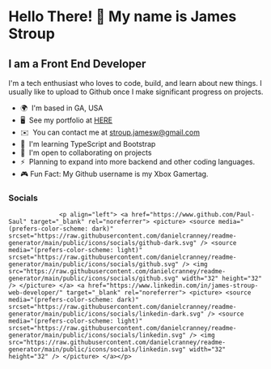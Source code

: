 Hello There! 👋 My name is James Stroup
====================================================================================================================================

I am a Front End Developer
--------------------------

I'm a tech enthusiast who loves to code, build, and learn about new things. I usually like to upload to Github once I make significant progress on projects.

*   🌍  I'm based in GA, USA
*   🖥️  See my portfolio at [HERE](http://https://james-stroup-developer.vercel.app/)
*   ✉️  You can contact me at [stroup.jamesw@gmail.com](mailto:stroup.jamesw@gmail.com)
*   🧠  I'm learning TypeScript and Bootstrap
*   🤝  I'm open to collaborating on projects
*   ⚡  Planning to expand into more backend and other coding languages.
*   🎮  Fun Fact: My Github username is my Xbox Gamertag.

### Socials
                  
                  <p align="left"> <a href="https://www.github.com/Paul-Saul" target="_blank" rel="noreferrer"> <picture> <source media="(prefers-color-scheme: dark)" srcset="https://raw.githubusercontent.com/danielcranney/readme-generator/main/public/icons/socials/github-dark.svg" /> <source media="(prefers-color-scheme: light)" srcset="https://raw.githubusercontent.com/danielcranney/readme-generator/main/public/icons/socials/github.svg" /> <img src="https://raw.githubusercontent.com/danielcranney/readme-generator/main/public/icons/socials/github.svg" width="32" height="32" /> </picture> </a> <a href="https://www.linkedin.com/in/james-stroup-web-developer/" target="_blank" rel="noreferrer"> <picture> <source media="(prefers-color-scheme: dark)" srcset="https://raw.githubusercontent.com/danielcranney/readme-generator/main/public/icons/socials/linkedin-dark.svg" /> <source media="(prefers-color-scheme: light)" srcset="https://raw.githubusercontent.com/danielcranney/readme-generator/main/public/icons/socials/linkedin.svg" /> <img src="https://raw.githubusercontent.com/danielcranney/readme-generator/main/public/icons/socials/linkedin.svg" width="32" height="32" /> </picture> </a></p>
